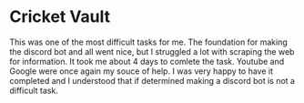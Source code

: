 # Cricket Vault

This was one of the most difficult tasks for me. The foundation for making the discord bot and all went nice, but I struggled a lot with scraping the web for information. It took me about 4 days to comlete the task. Youtube and Google were once again my souce of help. I was very happy to have it completed and I understood that if determined making a discord bot is not a difficult task.
